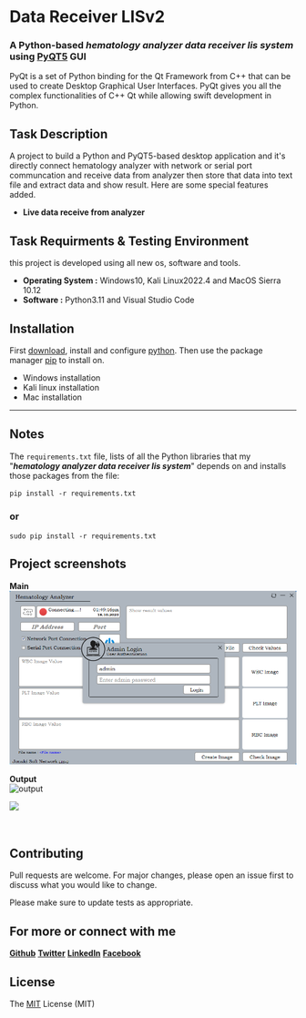 # Data Receiver LISv2

### **A Python-based _hematology analyzer data receiver lis system_ using [PyQT5](https://wiki.python.org/moin/PyQt) GUI**

PyQt is a set of Python binding for the Qt Framework from C++ that can be used to create Desktop Graphical User Interfaces. PyQt gives you all the complex functionalities of C++ Qt while allowing swift development in Python.
<br/>

## Task Description
A project to build a Python and PyQT5-based desktop application and it's directly connect hematology analyzer with network or serial port communcation and receive data from analyzer then store that data into text file and extract data and show result. Here are some special features added.

* **Live data receive from analyzer**

## Task Requirments & Testing Environment
this project is developed using all new os, software and tools.

* **Operating System :** Windows10, Kali Linux2022.4 and MacOS Sierra 10.12
* **Software :** Python3.11 and Visual Studio Code


## Installation
First [download](https://www.python.org/downloads/), install and configure [python](https://www.python.org/doc/). Then use the package manager [pip](https://pip.pypa.io/en/stable/) to install on.

* Windows installation
* Kali linux installation
* Mac installation
---

## Notes
The `requirements.txt` file, lists of all the Python libraries that my "**_hematology analyzer data receiver lis system_**" depends on and installs those packages from the file:

```
pip install -r requirements.txt
```

### **or**

```
sudo pip install -r requirements.txt
```

## Project screenshots
**Main**<br/>
<img alt="main" src="https://github.com/iam-ariful-islam/Data-Receiver-LISv2/blob/main/screenshots/main.PNG" />

**Output**<br/>
<img alt="output" src="https://github.com/iam-ariful-islam/Data-Receiver-LISv2/screenshots/result.png" />

[![](https://markdown-videos-api.jorgenkh.no/youtube/lSAVfkJ4Psw)](https://youtu.be/lSAVfkJ4Psw)

<br/>

## Contributing

Pull requests are welcome. For major changes, please open an issue first to discuss what you would like to change.

Please make sure to update tests as appropriate.

## For more or connect with me

[**Github**](https://github.com/iam-ariful-islam)
[**Twitter**](https://twitter.com/am_ariful_islam)
[**LinkedIn**](https://bd.linkedin.com/in/im-ariful-islam)
[**Facebook**](https://www.facebook.com/jonakisoft.net/)

## License

The [MIT](https://choosealicense.com/licenses/mit/) License (MIT)
